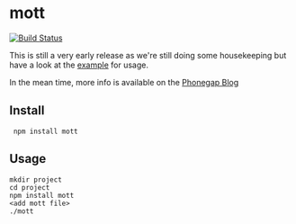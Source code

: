 # mott

[![Build Status](https://secure.travis-ci.org/exfm/mott.png)](http://travis-ci.org/exfm/mott)

This is still a very early release as we're still doing some housekeeping but have a
look at the [example](https://github.com/exfm/mott/tree/master/example) for usage.


In the mean time, more info is available on the [Phonegap Blog](http://phonegap.com/blog/2013/04/23/story-behind-exfm/)

## Install

     npm install mott

## Usage

    mkdir project
    cd project
    npm install mott
    <add mott file>
    ./mott
